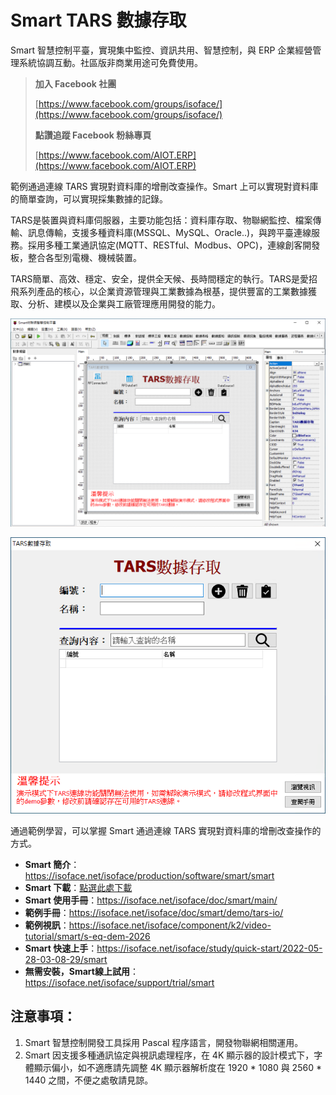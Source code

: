 # Smart TARS 數據存取

Smart 智慧控制平臺，實現集中監控、資訊共用、智慧控制，與 ERP 企業經營管理系統協調互動。社區版非商業用途可免費使用。

> **加入 Facebook 社團**
>
> [https://www.facebook.com/groups/isoface/](https://www.facebook.com/groups/isoface/)
> 
> **點讚追蹤 Facebook 粉絲專頁**
> 
> [https://www.facebook.com/AIOT.ERP](https://www.facebook.com/AIOT.ERP)

範例通過連線 TARS 實現對資料庫的增刪改查操作。Smart 上可以實現對資料庫的簡單查詢，可以實現採集數據的記錄。

TARS是裝置與資料庫伺服器，主要功能包括：資料庫存取、物聯網監控、檔案傳輸、訊息傳輸，支援多種資料庫(MSSQL、MySQL、Oracle..)，與跨平臺連線服務。採用多種工業通訊協定(MQTT、RESTful、Modbus、OPC)，連線創客開發板，整合各型別電機、機械裝置。

TARS簡單、高效、穩定、安全，提供全天候、長時間穩定的執行。TARS是愛招飛系列產品的核心，以企業資源管理與工業數據為根基，提供豐富的工業數據獲取、分析、建模以及企業與工廠管理應用開發的能力。

![](images/20220919172244.png)

![](images/20220919172419.png)

通過範例學習，可以掌握 Smart 通過連線 TARS 實現對資料庫的增刪改查操作的方式。


* **Smart 簡介**：https://isoface.net/isoface/production/software/smart/smart
* **Smart 下載**：[點選此處下載](https://github.com/isoface-iot/Smart/releases/latest)
* **Smart 使用手冊**：https://isoface.net/isoface/doc/smart/main/
* **範例手冊**：https://isoface.net/isoface/doc/smart/demo/tars-io/
* **範例視訊**：https://isoface.net/isoface/component/k2/video-tutorial/smart/s-eq-dem-2026
* **Smart 快速上手**：https://isoface.net/isoface/study/quick-start/2022-05-28-03-08-29/smart
* **無需安裝，Smart線上試用**：https://isoface.net/isoface/support/trial/smart



## 注意事項：
1. Smart 智慧控制開發工具採用 Pascal 程序語言，開發物聯網相關運用。
2. Smart 因支援多種通訊協定與視訊處理程序，在 4K 顯示器的設計模式下，字體顯示偏小，如不適應請先調整 4K 顯示器解析度在 1920 * 1080 與 2560 * 1440 之間，不便之處敬請見諒。